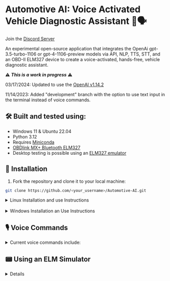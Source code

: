 # Automotive AI: Voice Activated Vehicle Diagnostic Assistant 🚗🗣️

Join the [Discord Server](https://discord.gg/VsVuxche)

An experimental open-source application that integrates the OpenAi gpt-3.5-turbo-1106 or gpt-4-1106-preview models via API, NLP, TTS, STT, and an OBD-II ELM327 device to create a voice-activated, hands-free, vehicle diagnostic assistant.

⚠️ ***This is a work in progress*** ⚠️

03/17/2024: Updated to use the [OpenAI v1.14.2](https://github.com/openai/openai-python/releases/)

11/14/2023: Added "development" branch with the option to use text input in the terminal instead of voice commands.

## 🛠️ Built and tested using:

- Windows 11 & Ubuntu 22.04
- Python 3.12
- Requires [Miniconda](https://conda.io/projects/conda/en/latest/user-guide/install/download.html)
- [OBDlink MX+ Bluetooth ELM327](https://www.obdlink.com/products/obdlink-mxp/)
- Desktop testing is possible using an [ELM327 emulator](https://github.com/Ircama/ELM327-emulator)

## 🚀 Installation

1. Fork the repository and clone it to your local machine:

```bash
git clone https://github.com/<your_username>/Automotive-AI.git
```

<details>
<summary>Linux Installation and use Instructions</summary>

```bash
./install.sh
```

Set your API keys and variables in `.env.template` and save it as `.env`

```bash
cp .env.template .env
```

#### Running the Application on Linux

Without a vehicle communication interface:

```bash
python main.py
```

With an ELM327 device connected:

```bash
python main.py --device elm327
```

</details>
<br>

<details>

<summary>Windows Installation an Use Instructions</summary>

```PowerShell
.\install.bat
```

Set your API keys and variables in `.env.template` and save it as `.env`

```pwsh
copy .env.template .env
```

#### Running the Application on Windows

```PowerShell
./start.bat
```

</details>

## 🎙️ Voice Commands

<details>

<summary>Current voice commands include:</summary>

- "engine rpm"
- "intake air temperature"
- "fuel tank level"
- "time run with MIL on"
- "engine coolant temperature"
- "read trouble codes"
- "freeze frame data"
- "pending trouble codes"
- "clear trouble codes"
- "vehicle identification number"
- "calibration id message count"
- "calibration id"
- "calibration verification numbers"
- "start a diagnostic report"
- "send a diagnostic report"
- "next on outlook calendar"
- "create a new outlook appointment"
- "check outlook"
- "send an email with outlook"
- "ask question"
- "start a conversation"
- "check gmail"
- "what's next on my google calendar"

To start a conversation that uses JSON for conversation history, use the "start a conversation" command.

After a conversation has been started you can use the following voice commands to manage the conversation history:

- "clear all history"
- "delete the last message"
- "summarize the conversation history"
- "end the conversation"

</details>

## 📟 Using an ELM Simulator

<details>
ELM327 emulator: [GitHub](https://github.com/Ircama/ELM327-emulator)
com0com virtual serial port driver: [SourceForge](https://sourceforge.net/projects/com0com/) (to create a virtual COM port pair).

After installing com0com, run:

```bash
elm -p COM6 -a 500000
```

Set the COM port in the `.env` file to `COM7`.

## 📈 Data Stream (Under Construction)

```bash
python air_fuel_datastream.py
```

Streams data from the OBD-II ELM327 device to the console, but there's currently no way to stop the stream other than closing the application.
</details>
